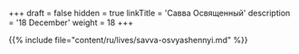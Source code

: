 +++
draft = false
hidden = true
linkTitle = 'Савва Освященный'
description = '18 December'
weight = 18
+++

{{% include file="content/ru/lives/savva-osvyashennyi.md" %}}
